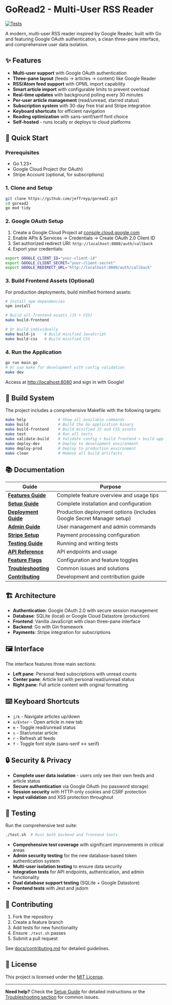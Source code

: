 # GoRead2 - Multi-User RSS Reader

[![Tests](https://github.com/jeffreyp/goread2/actions/workflows/test.yml/badge.svg)](https://github.com/jeffreyp/goread2/actions/workflows/test.yml)

A modern, multi-user RSS reader inspired by Google Reader, built with Go and featuring Google OAuth authentication, a clean three-pane interface, and comprehensive user data isolation.

## ✨ Features

- **Multi-user support** with Google OAuth authentication
- **Three-pane layout** (feeds → articles → content) like Google Reader
- **RSS/Atom feed support** with OPML import capability
- **Smart article import** with configurable limits to prevent overload
- **Real-time updates** with background polling every 30 minutes
- **Per-user article management** (read/unread, starred status)
- **Subscription system** with 30-day free trial and Stripe integration
- **Keyboard shortcuts** for efficient navigation
- **Reading optimization** with sans-serif/serif font choice
- **Self-hosted** - runs locally or deploys to cloud platforms

## 🚀 Quick Start

### Prerequisites
- Go 1.23+
- Google Cloud Project (for OAuth)
- Stripe Account (optional, for subscriptions)

### 1. Clone and Setup
```bash
git clone https://github.com/jeffreyp/goread2.git
cd goread2
go mod tidy
```

### 2. Google OAuth Setup
1. Create a Google Cloud Project at [console.cloud.google.com](https://console.cloud.google.com/)
2. Enable APIs & Services → Credentials → Create OAuth 2.0 Client ID
3. Set authorized redirect URI: `http://localhost:8080/auth/callback`
4. Export your credentials:
```bash
export GOOGLE_CLIENT_ID="your-client-id"
export GOOGLE_CLIENT_SECRET="your-client-secret"
export GOOGLE_REDIRECT_URL="http://localhost:8080/auth/callback"
```

### 3. Build Frontend Assets (Optional)
For production deployments, build minified frontend assets:
```bash
# Install npm dependencies
npm install

# Build all frontend assets (JS + CSS)
make build-frontend

# Or build individually
make build-js    # Build minified JavaScript
make build-css   # Build minified CSS
```

### 4. Run the Application
```bash
go run main.go
# Or use make for development with config validation
make dev
```

Access at [http://localhost:8080](http://localhost:8080) and sign in with Google!

## 🔧 Build System

The project includes a comprehensive Makefile with the following targets:

```bash
make help              # Show all available commands
make build             # Build the Go application binary
make build-frontend    # Build minified JS and CSS assets
make test              # Run all tests
make validate-build    # Validate config + build frontend + build app
make deploy-dev        # Deploy to development environment
make deploy-prod       # Deploy to production environment
make clean             # Remove all build artifacts
```

## 📚 Documentation

| Guide | Purpose |
|-------|---------|
| [**Features Guide**](docs/features.md) | Complete feature overview and usage tips |
| [**Setup Guide**](docs/setup.md) | Complete installation and configuration |
| [**Deployment Guide**](docs/deployment.md) | Production deployment options (includes Google Secret Manager setup) |
| [**Admin Guide**](docs/admin.md) | User management and admin commands |
| [**Stripe Setup**](docs/stripe.md) | Payment processing configuration |
| [**Testing Guide**](docs/testing.md) | Running and writing tests |
| [**API Reference**](docs/api.md) | API endpoints and usage |
| [**Feature Flags**](docs/feature-flags.md) | Configuration and feature toggles |
| [**Troubleshooting**](docs/troubleshooting.md) | Common issues and solutions |
| [**Contributing**](docs/contributing.md) | Development and contribution guide |

## 🏗️ Architecture

- **Authentication**: Google OAuth 2.0 with secure session management
- **Database**: SQLite (local) or Google Cloud Datastore (production)
- **Frontend**: Vanilla JavaScript with clean three-pane interface
- **Backend**: Go with Gin framework
- **Payments**: Stripe integration for subscriptions

## 🖼️ Interface

The interface features three main sections:
- **Left pane**: Personal feed subscriptions with unread counts
- **Center pane**: Article list with personal read/unread status  
- **Right pane**: Full article content with original formatting

## ⌨️ Keyboard Shortcuts

- `j/k` - Navigate articles up/down
- `o/Enter` - Open article in new tab
- `m` - Toggle read/unread status
- `s` - Star/unstar article
- `r` - Refresh all feeds
- `f` - Toggle font style (sans-serif ↔ serif)

## 🔒 Security & Privacy

- **Complete user data isolation** - users only see their own feeds and article status
- **Secure authentication** via Google OAuth (no password storage)
- **Session security** with HTTP-only cookies and CSRF protection
- **Input validation** and XSS protection throughout

## 🧪 Testing

Run the comprehensive test suite:
```bash
./test.sh  # Runs both backend and frontend tests
```

- **Comprehensive test coverage** with significant improvements in critical areas
- **Admin security testing** for the new database-based token authentication system
- **Multi-user isolation testing** to ensure data security
- **Integration tests** for API endpoints, authentication, and admin functionality
- **Dual database support testing** (SQLite + Google Datastore) 
- **Frontend tests** with Jest and jsdom

## 🤝 Contributing

1. Fork the repository
2. Create a feature branch
3. Add tests for new functionality
4. Ensure `./test.sh` passes
5. Submit a pull request

See [docs/contributing.md](docs/contributing.md) for detailed guidelines.

## 📄 License

This project is licensed under the [MIT License](LICENSE).

---

**Need help?** Check the [Setup Guide](docs/setup.md) for detailed instructions or the [Troubleshooting section](docs/troubleshooting.md) for common issues.
